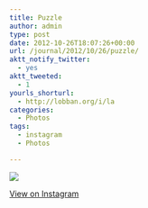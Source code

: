 ```yaml
---
title: Puzzle
author: admin
type: post
date: 2012-10-26T18:07:26+00:00
url: /journal/2012/10/26/puzzle/
aktt_notify_twitter:
  - yes
aktt_tweeted:
  - 1
yourls_shorturl:
  - http://lobban.org/i/la
categories:
  - Photos
tags:
  - instagram
  - Photos

---
```

![][1]

[View on Instagram][2]

 [1]: http://lobban.org/wp-content/uploads/HLIC/a41cef8371d015042059972e15661972.jpg
 [2]: http://instagr.am/p/RQUbjzKlrC/